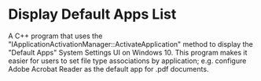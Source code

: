 # Display Default Apps List

A C++ program that uses the "IApplicationActivationManager::ActivateApplication" method to display the "Default Apps" System Settings UI on Windows 10. This program makes it easier for users to set file type associations by application; e.g. configure Adobe Acrobat Reader as the default app for .pdf documents.
